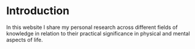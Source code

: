# Introduction 
In this website I share my personal research across different fields of knowledge in relation to their practical significance in physical and mental aspects of life. 
